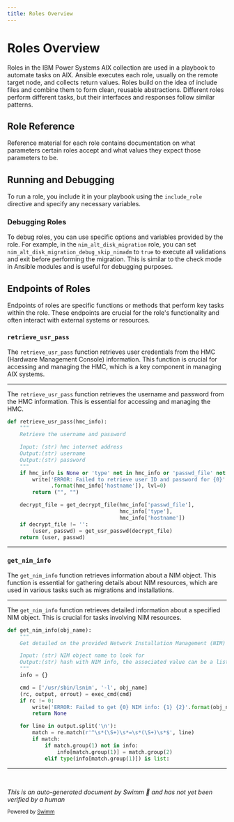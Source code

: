 ```yaml
---
title: Roles Overview
---
```

# Roles Overview

Roles in the IBM Power Systems AIX collection are used in a playbook to automate tasks on AIX. Ansible executes each role, usually on the remote target node, and collects return values. Roles build on the idea of include files and combine them to form clean, reusable abstractions. Different roles perform different tasks, but their interfaces and responses follow similar patterns.

## Role Reference

Reference material for each role contains documentation on what parameters certain roles accept and what values they expect those parameters to be.

## Running and Debugging

To run a role, you include it in your playbook using the `include_role` directive and specify any necessary variables.

### Debugging Roles

To debug roles, you can use specific options and variables provided by the role. For example, in the `nim_alt_disk_migration` role, you can set `nim_alt_disk_migration_debug_skip_nimadm` to `true` to execute all validations and exit before performing the migration. This is similar to the check mode in Ansible modules and is useful for debugging purposes.

## Endpoints of Roles

Endpoints of roles are specific functions or methods that perform key tasks within the role. These endpoints are crucial for the role's functionality and often interact with external systems or resources.

### <SwmToken path="roles/power_aix_vioshc/files/vioshc.py" pos="234:2:2" line-data="def retrieve_usr_pass(hmc_info):">`retrieve_usr_pass`</SwmToken>

The <SwmToken path="roles/power_aix_vioshc/files/vioshc.py" pos="234:2:2" line-data="def retrieve_usr_pass(hmc_info):">`retrieve_usr_pass`</SwmToken> function retrieves user credentials from the HMC (Hardware Management Console) information. This function is crucial for accessing and managing the HMC, which is a key component in managing AIX systems.

<SwmSnippet path="/roles/power_aix_vioshc/files/vioshc.py" line="234">

---

The <SwmToken path="roles/power_aix_vioshc/files/vioshc.py" pos="234:2:2" line-data="def retrieve_usr_pass(hmc_info):">`retrieve_usr_pass`</SwmToken> function retrieves the username and password from the HMC information. This is essential for accessing and managing the HMC.

```python
def retrieve_usr_pass(hmc_info):
    """
    Retrieve the username and password

    Input: (str) hmc internet address
    Output:(str) username
    Output:(str) password
    """
    if hmc_info is None or 'type' not in hmc_info or 'passwd_file' not in hmc_info:
        write('ERROR: Failed to retrieve user ID and password for {0}'
              .format(hmc_info['hostname']), lvl=0)
        return ("", "")

    decrypt_file = get_decrypt_file(hmc_info['passwd_file'],
                                    hmc_info['type'],
                                    hmc_info['hostname'])
    if decrypt_file != '':
        (user, passwd) = get_usr_passwd(decrypt_file)
    return (user, passwd)
```

---

</SwmSnippet>

### <SwmToken path="roles/power_aix_vioshc/files/vioshc.py" pos="255:2:2" line-data="def get_nim_info(obj_name):">`get_nim_info`</SwmToken>

The <SwmToken path="roles/power_aix_vioshc/files/vioshc.py" pos="255:2:2" line-data="def get_nim_info(obj_name):">`get_nim_info`</SwmToken> function retrieves information about a NIM object. This function is essential for gathering details about NIM resources, which are used in various tasks such as migrations and installations.

<SwmSnippet path="/roles/power_aix_vioshc/files/vioshc.py" line="255">

---

The <SwmToken path="roles/power_aix_vioshc/files/vioshc.py" pos="255:2:2" line-data="def get_nim_info(obj_name):">`get_nim_info`</SwmToken> function retrieves detailed information about a specified NIM object. This is crucial for tasks involving NIM resources.

```python
def get_nim_info(obj_name):
    """
    Get detailed on the provided Network Installation Management (NIM) object

    Input: (str) NIM object name to look for
    Output:(str) hash with NIM info, the associated value can be a list
    """
    info = {}

    cmd = ['/usr/sbin/lsnim', '-l', obj_name]
    (rc, output, errout) = exec_cmd(cmd)
    if rc != 0:
        write('ERROR: Failed to get {0} NIM info: {1} {2}'.format(obj_name, output, errout), lvl=0)
        return None

    for line in output.split('\n'):
        match = re.match(r'^\s*(\S+)\s*=\s*(\S+)\s*$', line)
        if match:
            if match.group(1) not in info:
                info[match.group(1)] = match.group(2)
            elif type(info[match.group(1)]) is list:
```

---

</SwmSnippet>

&nbsp;

*This is an auto-generated document by Swimm 🌊 and has not yet been verified by a human*

<SwmMeta version="3.0.0" repo-id="Z2l0aHViJTNBJTNBYW5zaWJsZS1wb3dlci1haXglM0ElM0Fzd2ltbWlv" repo-name="ansible-power-aix"><sup>Powered by [Swimm](/)</sup></SwmMeta>

